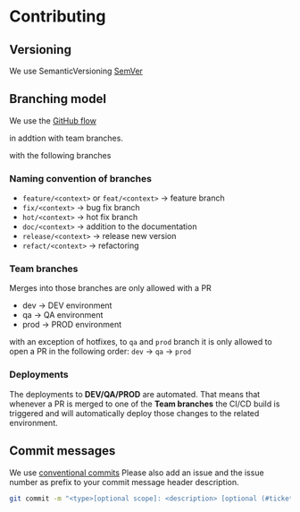 # Contributing

## Versioning

We use SemanticVersioning [SemVer](https://semver.org/)

## Branching model

We use the [GitHub flow](https://guides.github.com/introduction/flow/)

in addtion with team branches.

with the following branches

### Naming convention of branches

- `feature/<context>` or `feat/<context>` -> feature branch
- `fix/<context>` -> bug fix branch
- `hot/<context>` -> hot fix branch
- `doc/<context>` -> addition to the documentation
- `release/<context>` -> release new version
- `refact/<context>` -> refactoring

### Team branches

Merges into those branches are only allowed with a PR

- dev -> DEV environment
- qa -> QA environment
- prod -> PROD environment

with an exception of hotfixes, to `qa` and `prod` branch it is only allowed to
open a PR in the following order: `dev` -> `qa` -> `prod`

### Deployments

The deployments to **DEV/QA/PROD** are automated. That means that whenever a PR
is merged to one of the **Team branches** the CI/CD build is triggered and will
automatically deploy those changes to the related environment.

## Commit messages

We use [conventional commits](https://www.conventionalcommits.org/en/v1.0.0/)
Please also add an issue and the issue number as prefix to your commit message
header description.

```bash
git commit -m "<type>[optional scope]: <description> [optional (#ticket_nr)]"
```
